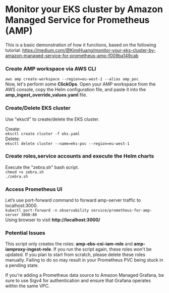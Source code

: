 # Monitor your EKS cluster by Amazon Managed Service for Prometheus (AMP) # 
This is a basic demonstration of how it functions, based on the following tutorial:
https://medium.com/@KimiHuang/monitor-your-eks-cluster-by-amazon-managed-service-for-prometheus-amp-f009ba149cab

### Create AMP workspace via AWS CLI ### 
```aws amp create-workspace --region=eu-west-1 --alias amp_poc```   
Now, let's perform some **ClickOps**. Open your AMP workspace from the AWS console, copy the Helm configuration file, and paste it into the **amp_ingest_override_values.yaml** file.

### Create/Delete EKS cluster ###
Use "eksctl" to create/delete the EKS cluster.

Create:   
```eksctl create cluster -f eks.yaml```   
Delete:   
```eksctl delete cluster --name=eks-poc --region=eu-west-1```

### Create roles,service accounts and execute the Helm charts ###   

Execute the "zebra.sh" bash script.   
```chmod +x zebra.sh```   
```./zebra.sh```

### Access Prometheus UI ###
Let’s use port-forward command to forward amp-server traffic to localhost:3000.   
```kubectl port-forward -n observability service/prometheus-for-amp-server 3000:80```   
Using browser to visit **http://localhost:3000/**


### Potential Issues ###   
This script only creates the roles: **amp-ebs-csi-iam-role** and **amp-iamproxy-ingest-role**. If you run the script again, these roles won't be updated. If you plan to start from scratch, please delete these roles manually. Failing to do so may result in your Prometheus PVC being stuck in a pending state.   

If you're adding a Prometheus data source to Amazon Managed Grafana, be sure to use Sigv4 for authentication and ensure that Grafana operates within the same VPC.   
